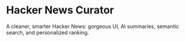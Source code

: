 # Hacker News Curator

A cleaner, smarter Hacker News: gorgeous UI, AI summaries, semantic search, and personalized ranking.
